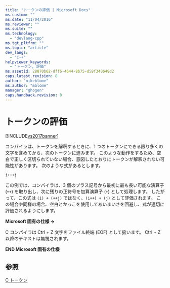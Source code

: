 ```yaml
---
title: "トークンの評価 | Microsoft Docs"
ms.custom: ""
ms.date: "11/04/2016"
ms.reviewer: ""
ms.suite: ""
ms.technology: 
  - "devlang-cpp"
ms.tgt_pltfrm: ""
ms.topic: "article"
dev_langs: 
  - "C++"
helpviewer_keywords: 
  - "トークン, 評価"
ms.assetid: 28870b62-dff6-4644-8b75-d58f340b48d2
caps.latest.revision: 8
author: "mikeblome"
ms.author: "mblome"
manager: "ghogen"
caps.handback.revision: 8
---
```

# トークンの評価
[!INCLUDE[vs2017banner](../assembler/inline/includes/vs2017banner.md)]

コンパイラは、トークンを解釈するときに、1 つのトークンにできる限り多くの文字を含めてから、次のトークンに進みます。  このような動作をするため、空白で正しく区切られていない場合、意図したとおりにトークンが解釈されない可能性があります。  次のような式があるとします。  
  
```  
i+++j  
```  
  
 この例では、コンパイラは、3 個のプラス記号から最初に最も長い可能な演算子 \(`++`\) を取り出し、次に残りの正符号を加算演算子 \(`+`\) として処理します。  したがって、この式は `(i) + (++j)` ではなく、`(i++) + (j)` として評価されます。  この場合や同様の場合、空白とかっこを使用してあいまいさを回避し、式が適切に評価されるようにします。  
  
 **Microsoft 固有の仕様 →**  
  
 C コンパイラは Ctrl \+ Z 文字をファイル終端 \(EOF\) として扱います。  Ctrl \+ Z 以降のテキストは無視されます。  
  
 **END Microsoft 固有の仕様**  
  
## 参照  
 [C トークン](../c-language/c-tokens.md)